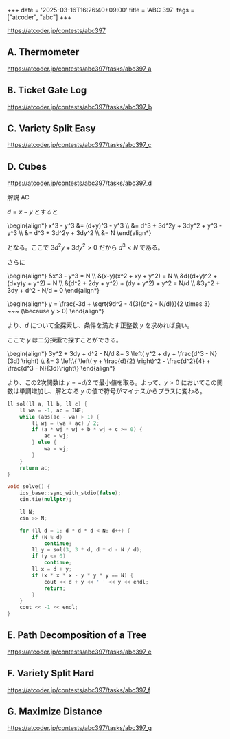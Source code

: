 +++
date = '2025-03-16T16:26:40+09:00'
title = 'ABC 397'
tags = ["atcoder", "abc"]
+++

<https://atcoder.jp/contests/abc397>

## A. Thermometer

<https://atcoder.jp/contests/abc397/tasks/abc397_a>

## B. Ticket Gate Log

<https://atcoder.jp/contests/abc397/tasks/abc397_b>

## C. Variety Split Easy

<https://atcoder.jp/contests/abc397/tasks/abc397_c>

## D. Cubes

<https://atcoder.jp/contests/abc397/tasks/abc397_d>

解説 AC

$d = x-y$ とすると

<!-- dprint-ignore -->
\begin{align*}
    x^3 - y^3
        &= (d+y)^3 - y^3 \\\\
        &= d^3 + 3d^2y + 3dy^2 + y^3 - y^3 \\\\
        &= d^3 + 3d^2y + 3dy^2 \\\\
        &= N
\end{align*}

となる。ここで $3d^2y + 3dy^2 > 0$ だから $d^3 < N$ である。

さらに

<!-- dprint-ignore -->
\begin{align*}
    &x^3 - y^3 = N \\\\
    &(x-y)(x^2 + xy + y^2) = N \\\\
    &d((d+y)^2 + (d+y)y + y^2) = N \\\\
    &(d^2 + 2dy + y^2) + (dy + y^2) + y^2 = N/d \\\\
    &3y^2 + 3dy + d^2 - N/d = 0
\end{align*}

<!-- dprint-ignore -->
\begin{align*}
    y = \frac{-3d + \sqrt{9d^2 - 4(3)(d^2 - N/d)}}{2 \times 3} ~~~ (\because y > 0)
\end{align*}

より、$d$ について全探索し、条件を満たす正整数 $y$ を求めれば良い。

ここで $y$ は二分探索で探すことができる。

<!-- dprint-ignore -->
\begin{align*}
    3y^2 + 3dy + d^2 - N/d &= 3 \left( y^2 + dy + \frac{d^3 - N}{3d} \right) \\\\
        &= 3 \left\\{ \left( y + \frac{d}{2} \right)^2 - \frac{d^2}{4} + \frac{d^3 - N}{3d}\right\\}
\end{align*}

より、この2次関数は $y = -d/2$ で最小値を取る。よって、$y>0$ においてこの関数は単調増加し、解となる $y$ の値で符号がマイナスからプラスに変わる。

```cpp
ll sol(ll a, ll b, ll c) {
    ll wa = -1, ac = INF;
    while (abs(ac - wa) > 1) {
        ll wj = (wa + ac) / 2;
        if (a * wj * wj + b * wj + c >= 0) {
            ac = wj;
        } else {
            wa = wj;
        }
    }
    return ac;
}

void solve() {
    ios_base::sync_with_stdio(false);
    cin.tie(nullptr);

    ll N;
    cin >> N;

    for (ll d = 1; d * d * d < N; d++) {
        if (N % d)
            continue;
        ll y = sol(3, 3 * d, d * d - N / d);
        if (y <= 0)
            continue;
        ll x = d + y;
        if (x * x * x - y * y * y == N) {
            cout << d + y << ' ' << y << endl;
            return;
        }
    }
    cout << -1 << endl;
}
```

## E. Path Decomposition of a Tree

<https://atcoder.jp/contests/abc397/tasks/abc397_e>

## F. Variety Split Hard

<https://atcoder.jp/contests/abc397/tasks/abc397_f>

## G. Maximize Distance

<https://atcoder.jp/contests/abc397/tasks/abc397_g>
